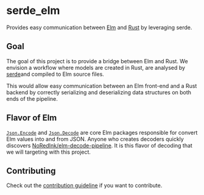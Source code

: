 # serde_elm
Provides easy communication between [Elm][elm] and [Rust][rust] by leveraging serde.

## Goal
The goal of this project is to provide a bridge between Elm and Rust. We envision a workflow where models are created in Rust, are analysed by [serde][]and compiled to Elm source files.

This would allow easy communication between an Elm front-end and a Rust backend by correctly serializing and deserializing data structures on both ends of the pipeline.

## Flavor of Elm
[`Json.Encode`][elm-encode] and [`Json.Decode`][elm-decode] are core Elm packages responsible for convert Elm values into and from JSON. Anyone who creates decoders quickly discovers [NoRedInk/elm-decode-pipeline][elm-decode-pipeline]. It is this flavor of decoding that we will targeting with this project.

## Contributing
Check out the [contribution guideline][contributing] if you want to contribute.

[elm]: http://elm-lang.org/
[rust]: https://www.rust-lang.org/en-US/
[serde]: https://serde.rs/
[contributing]: https://github.com/mijnadres/serde_elm/blob/master/CONTRIBUTING.md
[elm-encode]: http://package.elm-lang.org/packages/elm-lang/core/5.1.1/Json-Encode
[elm-decode]: http://package.elm-lang.org/packages/elm-lang/core/5.1.1/Json-Decode
[elm-decode-pipeline]: http://package.elm-lang.org/packages/NoRedInk/elm-decode-pipeline/3.0.0
